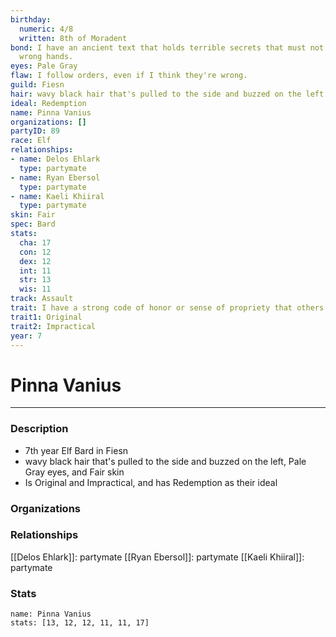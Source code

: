 ```yaml
---
birthday:
  numeric: 4/8
  written: 8th of Moradent
bond: I have an ancient text that holds terrible secrets that must not fall into the
  wrong hands.
eyes: Pale Gray
flaw: I follow orders, even if I think they're wrong.
guild: Fiesn
hair: wavy black hair that's pulled to the side and buzzed on the left
ideal: Redemption
name: Pinna Vanius
organizations: []
partyID: 89
race: Elf
relationships:
- name: Delos Ehlark
  type: partymate
- name: Ryan Ebersol
  type: partymate
- name: Kaeli Khiiral
  type: partymate
skin: Fair
spec: Bard
stats:
  cha: 17
  con: 12
  dex: 12
  int: 11
  str: 13
  wis: 11
track: Assault
trait: I have a strong code of honor or sense of propriety that others don't comprehend.
trait1: Original
trait2: Impractical
year: 7
---
```

# Pinna Vanius
---
### Description
- 7th year Elf Bard in Fiesn
- wavy black hair that's pulled to the side and buzzed on the left, Pale Gray eyes, and Fair skin
- Is Original and Impractical, and has Redemption as their ideal

### Organizations
### Relationships
[[Delos Ehlark]]: partymate
[[Ryan Ebersol]]: partymate
[[Kaeli Khiiral]]: partymate
### Stats
```statblock
name: Pinna Vanius
stats: [13, 12, 12, 11, 11, 17]
```